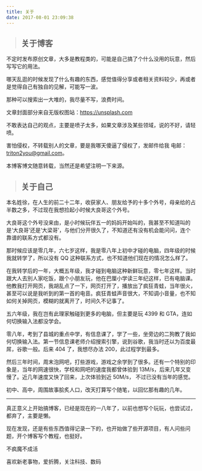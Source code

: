 ```yaml
---
title: 关于
date: 2017-08-01 23:09:38
---
```


> ## 关于博客

不定时发布原创文章，大多是教程类的，可能是自己搞了个什么没用的玩意，然后写写它的用法。

哪天乱逛的时候发现了什么有趣的东西，感觉值得分享或者相关资料较少，再或者是觉得自己有独自的见解，可能写一波。

那种可以搜索出一大堆的，我尽量不写，浪费时间。

文章封面部分来自无版权图站：https://unsplash.com

不敢表达自己的观点，主要是喷子太多，如果文章涉及某些领域，说的不好，请轻喷。

害怕侵权，不转载别人的文章，要是我哪天傻逼了侵权了，发邮件给我
电邮：triton2you@gmail.com。

本博客博文随意转载，当然还是希望注明一下来源。

> ## 关于自己

本名姓徐，在人生的前二十二年，收获家人、朋友给予的十多个外号，母亲给的占半数之多，不过现在我想捡起小时候大良哥这个外号。

大良哥这个外号没来由，是小时候玩伴五一的妈妈开始叫的，我甚至不知道叫的是‘大良哥’还是‘大梁哥’，与他们分开很久了，不知道还有没有机会能问问，连个靠谱的联系方式都没有。

那时候应该是零几年，六七岁这样，我是零八年上初中才碰的电脑，四年级的时候我就转学了，所以没有 QQ 这种联系方式，也不知道他们现在的情况怎么样了。

在我转学后的一年，大概五年级，我才碰到电脑这种新鲜玩意，零七年这样。当时跟大人去別人家吃饭，跟个小朋友玩，他在巴厘小学读三年纪这样，已有电脑课。他教我打开网页，我胡乱点了一下，网页打开了，播放出了疯狂青蛙，当年很火，甚至可以说是我听到的第一首的电音。疯狂青蛙声音很大，不知调小音量，也不知如何关掉网页，模糊的就离开了，时间久不记事了。

五六年级，我在岂有此理家触碰到更多的电脑，但主要是玩 4399 和 GTA，连如何切换输入法都没学会。

零八年，考到了县城的重点中学，有信息课了，学了一些，坐旁边的二狗教了我如何切换输入法。第一节信息课老师介绍搜索引擎，说到谷歌，我当时还以为百度最屌，谷歌一般。后来 404 了，我想尽办法 200，此过程学到最多。

然后三年时间，周末泡网吧，打些游戏，游戏之余学到了很多。还有一个特别的印象是，当年的网速很快，学校和网吧的速度我都曾体验到 13M/s，后来几年又变慢了。近几年速度又快了回来，上次体验到近 50M/s， 不过已没有当年的感觉。

初中、高中，周围故事脍炙人口，改天打算写个随笔，以回忆那有趣的几年。

----------

真正意义上开始搞博客，已经是现在的一八年了，以前也想写个玩玩，也尝试过，都弃了，主要是懒。

现在发现，还是有些东西值得记录一下的，也开始做了些开源项目，有人问些问题，开个博客写个教程，也挺好。

不疯魔不成活

喜欢新老事物，爱折腾，关注科技、数码
